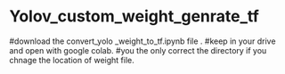 # Yolov_custom_weight_genrate_tf

#download the convert_yolo _weight_to_tf.ipynb file .
#keep in your drive and open with google colab.
#you the only correct the directory if you chnage the location of weight file.
